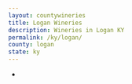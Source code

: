 ```yaml
---
layout: countywineries
title: Logan Wineries
description: Wineries in Logan KY
permalink: /ky/logan/
county: logan
state: ky
---
```

-

